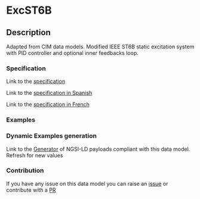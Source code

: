 # ExcST6B

## Description 

Adapted from CIM data models. Modified IEEE ST6B static excitation system with PID controller and optional inner feedbacks loop.
### Specification

Link to the [specification](https://smart-data-models.github.io/dataModel.EnergyCIM/ExcST6B/doc/spec.md)

Link to the [specification in Spanish](https://smart-data-models.github.io/dataModel.EnergyCIM/ExcST6B/doc/spec_ES.md)

Link to the [specification in French](https://smart-data-models.github.io/dataModel.EnergyCIM/ExcST6B/doc/spec_FR.md)
### Examples
### Dynamic Examples generation

Link to the [Generator](https://smartdatamodels.org/extra/ngsi-ld_generator_v0.91.php?schemaUrl=https://raw.githubusercontent.com/smart-data-models/dataModel.EnergyCIM/master/ExcST6B/schema.json&email=info@smartdatamodels.org) of NGSI-LD payloads compliant with this data model. Refresh for new values
### Contribution

 If you have any issue on this data model you can raise an [issue](https://github.com/smart-data-models/dataModel.EnergyCIM/issues)  or contribute with a [PR](https://github.com/smart-data-models/dataModel.EnergyCIM/pulls)